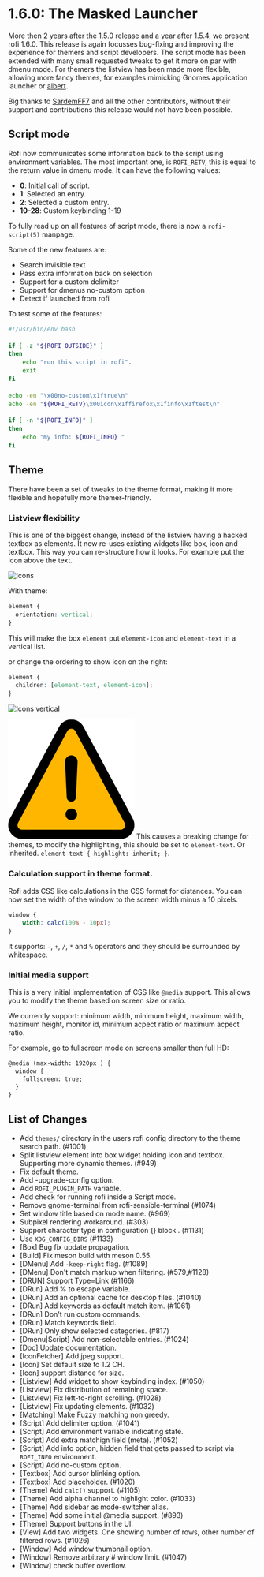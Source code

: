 # 1.6.0: The Masked Launcher

More then 2 years after the 1.5.0 release and a year after 1.5.4, we present rofi 1.6.0. This release
is again focusses bug-fixing and improving the experience for themers and
script developers. The script mode has been extended with many small requested tweaks to get it more
on par with dmenu mode. For themers the listview has been made more flexible, allowing more fancy themes,
for examples mimicking Gnomes application launcher or [albert](https://github.com/albertlauncher/albert).

Big thanks to [SardemFF7](https://www.sardemff7.net/) and all the other
contributors, without their support and contributions this release would not
have been possible.


## Script mode

Rofi now communicates some information back to the script using environment variables.
The most important one, is `ROFI_RETV`, this is equal to the return value in dmenu mode.
It can have the following values:

 * **0**: Initial call of script.
 * **1**: Selected an entry.
 * **2**: Selected a custom entry.
 * **10-28**: Custom keybinding 1-19


To fully read up on all features of script mode, there is now a `rofi-script(5)` manpage.

Some of the new features are:

 * Search invisible text
 * Pass extra information back on selection
 * Support for a custom delimiter
 * Support for dmenus no-custom option
 * Detect if launched from rofi


To test some of the features:

```bash
#!/usr/bin/env bash

if [ -z "${ROFI_OUTSIDE}" ]
then
    echo "run this script in rofi".
    exit
fi

echo -en "\x00no-custom\x1ftrue\n"
echo -en "${ROFI_RETV}\x00icon\x1ffirefox\x1finfo\x1ftest\n"

if [ -n "${ROFI_INFO}" ]
then
    echo "my info: ${ROFI_INFO} "
fi
```


## Theme

There have been a set of tweaks to the theme format, making it more flexible and hopefully more themer-friendly.


### Listview flexibility

This is one of the biggest change, instead of the listview having a hacked
textbox as elements. It now re-uses existing widgets like box, icon and
textbox.  This way you can re-structure how it looks. For example put the icon
above the text.


![Icons](./icons.png)

With theme:

```css
element {
  orientation: vertical;
}
```

This will make the box `element` put `element-icon` and `element-text` in a vertical list.

or change the ordering to show icon on the right:

```css
element {
  children: [element-text, element-icon];
}
```

![Icons vertical](./icons2.png)


![icon warning](./warning.png)
This causes a breaking change for themes, to modify the highlighting, this should be set to `element-text`.
Or inherited. `element-text { highlight: inherit; }`.

### Calculation support in theme format.

Rofi adds CSS like calculations in the CSS format for distances.
You can now set the width of the window to the screen width minus a 10 pixels.

```css
window {
    width: calc(100% - 10px);
}
```

It supports: `-`, `+`, `/`, `*` and `%` operators and they should be surrounded by whitespace.


### Initial media support

This is a very initial implementation of CSS like `@media` support. This allows you to modify the theme
based on screen size or ratio.

We currently support: minimum width, minimum height, maximum width, maximum
height, monitor id, minimum acpect ratio or maximum acpect ratio.


For example, go to fullscreen mode on screens smaller then full HD:

```
@media (max-width: 1920px ) {
  window {
    fullscreen: true;
  }
}
```


## List of Changes

* Add `themes/` directory in the users rofi config directory to the theme search path. (#1001)
* Split listview element into box widget holding icon and textbox. Supporting more dynamic themes. (#949)
* Fix default theme.
* Add -upgrade-config option.
* Add `ROFI_PLUGIN_PATH` variable.
* Add check for running rofi inside a Script mode.
* Remove gnome-terminal from rofi-sensible-terminal (#1074)
* Set window title based on mode name. (#969)
* Subpixel rendering workaround. (#303)
* Support character type in configuration {} block . (#1131)
* Use `XDG_CONFIG_DIRS` (#1133)
* [Box] Bug fix update propagation.
* [Build] Fix meson build with meson 0.55.
* [DMenu] Add `-keep-right` flag. (#1089)
* [DMenu] Don't match markup when filtering. (#579,#1128)
* [DRUN] Support Type=Link (#1166)
* [DRun] Add % to escape variable.
* [DRun] Add an optional cache for desktop files. (#1040)
* [DRun] Add keywords as default match item. (#1061)
* [DRun] Don't run custom commands.
* [DRun] Match keywords field.
* [DRun] Only show selected categories. (#817)
* [Dmenu|Script] Add non-selectable entries. (#1024)
* [Doc] Update documentation.
* [IconFetcher] Add jpeg support.
* [Icon] Set default size to 1.2 CH.
* [Icon] support distance for size.
* [Listview] Add widget to show keybinding index. (#1050)
* [Listview] Fix distribution of remaining space.
* [Listview] Fix left-to-right scrolling. (#1028)
* [Listview] Fix updating elements. (#1032)
* [Matching] Make Fuzzy matching non greedy.
* [Script] Add delimiter option. (#1041)
* [Script] Add environment variable indicating state.
* [Script] Add extra matchign field (meta). (#1052)
* [Script] Add info option, hidden field that gets passed to script via `ROFI_INFO` environment.
* [Script] Add no-custom option.
* [Textbox] Add cursor blinking option.
* [Textbox] Add placeholder. (#1020)
* [Theme] Add `calc()` support. (#1105)
* [Theme] Add alpha channel to highlight color. (#1033)
* [Theme] Add sidebar as mode-switcher alias.
* [Theme] Add some initial @media support. (#893)
* [Theme] Support buttons in the UI.
* [View] Add two widgets. One showing number of rows, other number of filtered rows. (#1026)
* [Window] Add window thumbnail option.
* [Window] Remove arbitrary # window limit. (#1047)
* [Window] check buffer overflow.
